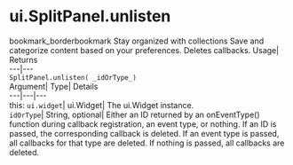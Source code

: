  
#  ui.SplitPanel.unlisten 
bookmark_borderbookmark Stay organized with collections  Save and categorize content based on your preferences.
Deletes callbacks. 
Usage| Returns  
---|---  
`SplitPanel.unlisten( _idOrType_)`  
Argument|  Type| Details  
---|---|---  
this: `ui.widget`| ui.Widget| The ui.Widget instance.  
`idOrType`| String, optional| Either an ID returned by an onEventType() function during callback registration, an event type, or nothing. If an ID is passed, the corresponding callback is deleted. If an event type is passed, all callbacks for that type are deleted. If nothing is passed, all callbacks are deleted.  
